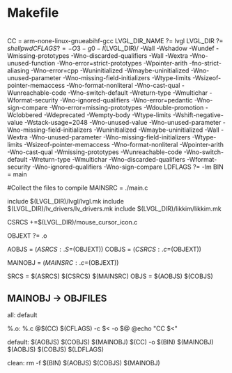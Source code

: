 #

# Makefile

#

CC = arm-none-linux-gnueabihf-gcc
LVGL_DIR_NAME ?= lvgl
LVGL_DIR ?= ${shell pwd}
CFLAGS ?= -O3 -g0 -I$(LVGL_DIR)/ -Wall -Wshadow -Wundef -Wmissing-prototypes -Wno-discarded-qualifiers -Wall -Wextra -Wno-unused-function -Wno-error=strict-prototypes -Wpointer-arith -fno-strict-aliasing -Wno-error=cpp -Wuninitialized -Wmaybe-uninitialized -Wno-unused-parameter -Wno-missing-field-initializers -Wtype-limits -Wsizeof-pointer-memaccess -Wno-format-nonliteral -Wno-cast-qual -Wunreachable-code -Wno-switch-default -Wreturn-type -Wmultichar -Wformat-security -Wno-ignored-qualifiers -Wno-error=pedantic -Wno-sign-compare -Wno-error=missing-prototypes -Wdouble-promotion -Wclobbered -Wdeprecated -Wempty-body -Wtype-limits -Wshift-negative-value -Wstack-usage=2048 -Wno-unused-value -Wno-unused-parameter -Wno-missing-field-initializers -Wuninitialized -Wmaybe-uninitialized -Wall -Wextra -Wno-unused-parameter -Wno-missing-field-initializers -Wtype-limits -Wsizeof-pointer-memaccess -Wno-format-nonliteral -Wpointer-arith -Wno-cast-qual -Wmissing-prototypes -Wunreachable-code -Wno-switch-default -Wreturn-type -Wmultichar -Wno-discarded-qualifiers -Wformat-security -Wno-ignored-qualifiers -Wno-sign-compare
LDFLAGS ?= -lm
BIN = main

#Collect the files to compile
MAINSRC = ./main.c

include $(LVGL_DIR)/lvgl/lvgl.mk
include $(LVGL_DIR)/lv_drivers/lv_drivers.mk
include $(LVGL_DIR)/likkim/likkim.mk

CSRCS +=$(LVGL_DIR)/mouse_cursor_icon.c

OBJEXT ?= .o

AOBJS = $(ASRCS:.S=$(OBJEXT))
COBJS = $(CSRCS:.c=$(OBJEXT))

MAINOBJ = $(MAINSRC:.c=$(OBJEXT))

SRCS = $(ASRCS) $(CSRCS) $(MAINSRC)
OBJS = $(AOBJS) $(COBJS)

## MAINOBJ -> OBJFILES

all: default

%.o: %.c
@$(CC) $(CFLAGS) -c $< -o $@
@echo "CC $<"

default: $(AOBJS) $(COBJS) $(MAINOBJ)
$(CC) -o $(BIN) $(MAINOBJ) $(AOBJS) $(COBJS) $(LDFLAGS)

clean:
rm -f $(BIN) $(AOBJS) $(COBJS) $(MAINOBJ)
